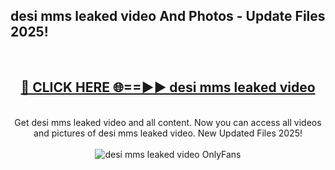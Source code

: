 <h2>desi mms leaked video And Photos - Update Files 2025!</h2>
<br>
<div align="center">
<h2><a href="https://linkcuts.com/hfmhzwbr" rel="nofollow">🔴 CLICK HERE 🌐==►► desi mms leaked video</a></h2>
<br>
Get desi mms leaked video and all content. Now you can access all videos and pictures of desi mms leaked video. New Updated Files 2025!
<br>
<br>
<a href="https://linkcuts.com/hfmhzwbr" rel="nofollow" data-target="animated-image.originalLink"><img src="https://i.ibb.co.com/WyWwxjT/player-gif2.gif" alt="desi mms leaked video OnlyFans" style="max-width: 100%; display: inline-block;" data-target="animated-image.originalImage"></a>
</div>
<br>